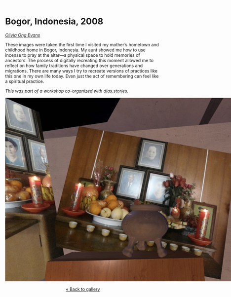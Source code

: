 <img style="float:left;" alt="A girl with a pony tail and jean shorts steps up to a candle- and fruit-lined altar with a piece of incense, encouraged by an older woman with shorter hair in a floral dress." src="images/empty.png" />

# Bogor, Indonesia, 2008

_[Olivia Ong Evans](https://www.oliviaongevans.com/)_

These images were taken the first time I visited my mother’s hometown and childhood home in Bogor, Indonesia. My aunt showed me how to use incense to pray at the altar—a physical space to hold memories of ancestors. The process of digitally recreating this moment allowed me to reflect on how family traditions have changed over generations and migrations. There are many ways I try to recreate versions of practices like this one in my own life today. Even just the act of remembering can feel like a spiritual practice. 

_This was part of a workshop co-organized with [dias.stories](https://www.diasstories.com/)._

<img alt="A close view of the altar with three photograhps of ancestors, a plate of fruit, flowers, and candles, in a virtual space with a large ceramic incense pot on a wooden table in front." src="images/olivia-ong-evans-1.jpg" style="max-width:900px;" />

<center><p>

[&laquo; Back to gallery](#)

</p></center>

<style>

header {
  background-image: url('images/olivia-ong-evans.jpg');
}

</style>


